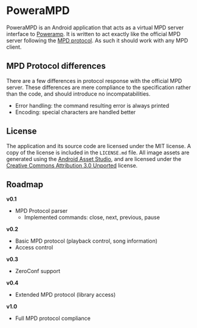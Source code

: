 # PoweraMPD

PoweraMPD is an Android application that acts as a virtual MPD server interface to [Poweramp](http://powerampapp.com/). It is written to act exactly like the official MPD server following the [MPD protocol](http://www.musicpd.org/doc/protocol/). As such it should work with any MPD client.

## MPD Protocol differences

There are a few differences in protocol response with the official MPD server. These differences are mere compliance to the specification rather than the code, and should introduce no incompatabilities.

- Error handling: the command resulting error is always printed
- Encoding: special characters are handled better

## License

The application and its source code are licensed under the MIT license. A copy of the license is included in the `LICENSE.md` file. All image assets are generated using the [Android Asset Studio](https://romannurik.github.io/AndroidAssetStudio/), and are licensed under the [Creative Commons Attribution 3.0 Unported](http://creativecommons.org/licenses/by/3.0/legalcode) license.

## Roadmap

**v0.1**

- MPD Protocol parser
    - Implemented commands: close, next, previous, pause

**v0.2**

- Basic MPD protocol (playback control, song information)
- Access control

**v0.3**

- ZeroConf support

**v0.4**

- Extended MPD protocol (library access)

**v1.0**

- Full MPD protocol compliance
